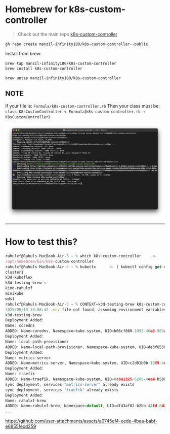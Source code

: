 # Homebrew for k8s-custom-controller
> Check out the main repo [k8s-custom-controller](https://github.com/manzil-infinity180/k8s-custom-controller)

```
gh repo create manzil-infinity180/k8s-custom-controller--public
```

Install from brew:
```
brew tap manzil-infinity180/k8s-custom-controller
brew install k8s-custom-controller
```

```
brew untap manzil-infinity180/k8s-custom-controller
```

## NOTE 
If your file is: `Formula/k8s-custom-controller.rb` Then your class must be: `class K8sCustomController < Formula`(`k8s-custom-controller.rb → K8sCustomController`)

![img.png](img.png)

---

# How to test this?

```ts
rahulxf@Rahuls-MacBook-Air-3 ~ % which k8s-custom-controller     <-
/opt/homebrew/bin/k8s-custom-controller                
rahulxf@Rahuls-MacBook-Air-3 ~ % kubectx      <- ( kubectl config get-contexts )
cluster1
k3d-kubeflex
k3d-testing-brew <-
kind-rahulxf
minikube
wds1
rahulxf@Rahuls-MacBook-Air-3 ~ % CONTEXT=k3d-testing-brew k8s-custom-controller         <-
2025/05/19 18:06:42 .env file not found, assuming environment variables are set
k3d-testing-brew
Deployment Added:
Name: coredns
ADDED: Name=coredns, Namespace=kube-system, UID=b06cf860-1092-46a3-903a-27939cab53c9, Created=2025-05-19 18:04:07 +0530 IST
Deployment Added:
Name: local-path-provisioner
ADDED: Name=local-path-provisioner, Namespace=kube-system, UID=de3f6530-d3e9-457b-8d2d-626468ee3951, Created=2025-05-19 18:04:07 +0530 IST
Deployment Added:
Name: metrics-server
ADDED: Name=metrics-server, Namespace=kube-system, UID=c2d01b0b-19f5-4d45-aa4b-f43c2e96952e, Created=2025-05-19 18:04:08 +0530 IST
Deployment Added:
Name: traefik
ADDED: Name=traefik, Namespace=kube-system, UID=8c8a1325-6268-4ea4-b588-6821ab2457ed, Created=2025-05-19 18:05:00 +0530 IST
sync deployment, services "metrics-server" already exists
sync deployment, services "traefik" already exists
Deployment Added:
Name: rahulxf-brew
ADDED: Name=rahulxf-brew, Namespace=default, UID=df43af02-b2bb-44fd-8d25-835236ef65a1, Created=2025-05-19 18:07:49 +0530 IST
...
```



https://github.com/user-attachments/assets/a0745ef4-eede-4baa-babf-e6855fecd259


